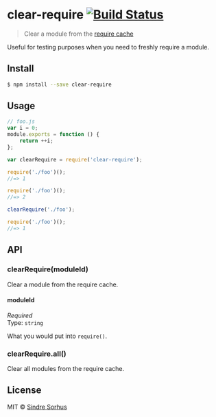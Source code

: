 # clear-require [![Build Status](https://travis-ci.org/sindresorhus/clear-require.svg?branch=master)](https://travis-ci.org/sindresorhus/clear-require)

> Clear a module from the [require cache](http://nodejs.org/api/modules.html#modules_caching)

Useful for testing purposes when you need to freshly require a module.


## Install

```sh
$ npm install --save clear-require
```


## Usage

```js
// foo.js
var i = 0;
module.exports = function () {
	return ++i;
};
```

```js
var clearRequire = require('clear-require');

require('./foo')();
//=> 1

require('./foo')();
//=> 2

clearRequire('./foo');

require('./foo')();
//=> 1
```


## API

### clearRequire(moduleId)

Clear a module from the require cache.

#### moduleId

*Required*  
Type: `string`

What you would put into `require()`.

### clearRequire.all()

Clear all modules from the require cache.


## License

MIT © [Sindre Sorhus](http://sindresorhus.com)
